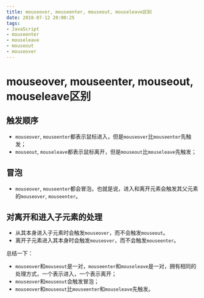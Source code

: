 ```yaml
---
title: mouseover, mouseenter, mouseout, mouseleave区别
date: 2018-07-12 20:00:25
tags:
- JavaScript
- mouseenter
- mouseleave
- mouseout
- mouseover
---
```

# mouseover, mouseenter, mouseout, mouseleave区别

## 触发顺序

- `mouseover`, `mouseenter`都表示鼠标进入，但是`mouseover`比`mouseenter`先触发；
- `mouseout`, `mouseleave`都表示鼠标离开，但是`mouseout`比`mouseleave`先触发；

## 冒泡

- `mouseover`, `mouseenter`都会冒泡，也就是说，进入和离开元素会触发其父元素的`mouseover`, `mouseenter`。

## 对离开和进入子元素的处理

- 从其本身进入子元素时会触发`mouseover`，而不会触发`mouseout`。
- 离开子元素进入其本身时会触发`mouseover`，而不会触发`mouseenter`。

总结一下：

- `mouseover`和`mouseout`是一对，`mouseenter`和`mouseleave`是一对，拥有相同的处理方式，一个表示进入，一个表示离开；
- `mouseover`和`mouseout`会触发冒泡；
- `mouseover`和`mouseout`比`mouseenter`和`mouseleave`先触发。